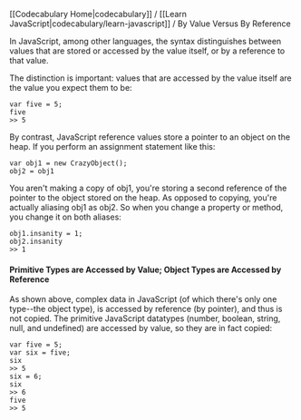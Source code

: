 [[Codecabulary Home|codecabulary]] / [[Learn JavaScript|codecabulary/learn-javascript]] / By Value Versus By Reference

<!-- ---title: By Value versus By Reference --- -->

In JavaScript, among other languages, the syntax distinguishes between values that are stored or accessed by the value itself, or by a reference to that value.

The distinction is important: values that are accessed by the value itself are the value you expect them to be:

	var five = 5;
	five
	>> 5
	
By contrast, JavaScript reference values store a pointer to an object on the heap. If you perform an assignment statement like this:

	var obj1 = new CrazyObject();
	obj2 = obj1
	
You aren't making a copy of obj1, you're storing a second reference of the pointer to the object stored on the heap. As opposed to copying, you're actually aliasing obj1 as obj2. So when you change a property or method, you change it on both aliases:

	obj1.insanity = 1;
	obj2.insanity
	>> 1
	
#### Primitive Types are Accessed by Value; Object Types are Accessed by Reference

As shown above, complex data in JavaScript (of which there's only one type--the object type), is accessed by reference (by pointer), and thus is not copied. The primitive JavaScript datatypes (number, boolean, string, null, and undefined) are accessed by value, so they are in fact copied:

	var five = 5;
	var six = five;
	six
	>> 5
	six = 6;
	six
	>> 6
	five
	>> 5
	
